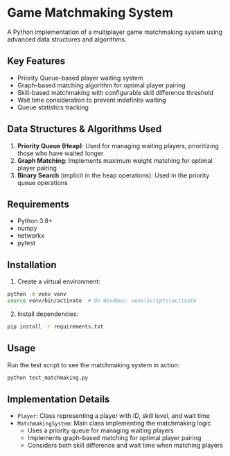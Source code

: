 # Game Matchmaking System

A Python implementation of a multiplayer game matchmaking system using advanced data structures and algorithms.

## Key Features

- Priority Queue-based player waiting system
- Graph-based matching algorithm for optimal player pairing
- Skill-based matchmaking with configurable skill difference threshold
- Wait time consideration to prevent indefinite waiting
- Queue statistics tracking

## Data Structures & Algorithms Used

1. **Priority Queue (Heap)**: Used for managing waiting players, prioritizing those who have waited longer
2. **Graph Matching**: Implements maximum weight matching for optimal player pairing
3. **Binary Search** (implicit in the heap operations): Used in the priority queue operations

## Requirements

- Python 3.8+
- numpy
- networkx
- pytest

## Installation

1. Create a virtual environment:
```bash
python -m venv venv
source venv/bin/activate  # On Windows: venv\Scripts\activate
```

2. Install dependencies:
```bash
pip install -r requirements.txt
```

## Usage

Run the test script to see the matchmaking system in action:
```bash
python test_matchmaking.py
```

## Implementation Details

- `Player`: Class representing a player with ID, skill level, and wait time
- `MatchmakingSystem`: Main class implementing the matchmaking logic
  - Uses a priority queue for managing waiting players
  - Implements graph-based matching for optimal player pairing
  - Considers both skill difference and wait time when matching players
